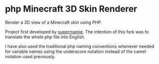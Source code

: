 php Minecraft 3D Skin Renderer
=====================

Render a 3D view of a Minecraft skin using PHP.

Project first developed by <a href="https://github.com/supermamie/php-Minecraft-3D-skin" target="_blank">supermamie</a>. The intention of this fork was to translate the whole php file into English.

I have also used the traditional php naming conventions whenever needed for variable names using the underscore notation instead of the camel notation used previously.
